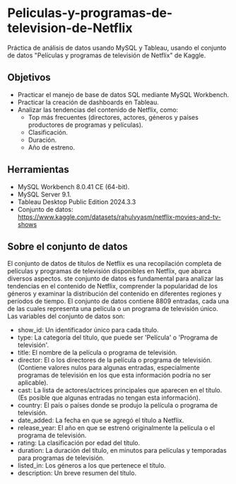 # Peliculas-y-programas-de-television-de-Netflix
Práctica de análisis de datos usando MySQL y Tableau, usando el conjunto de datos "Películas y programas de televisión de Netflix" de Kaggle.

## Objetivos
* Practicar el manejo de base de datos SQL mediante MySQL Workbench.
* Practicar la creación de dashboards en Tableau.
* Analizar las tendencias del contenido de Netflix, como:
  - Top más frecuentes (directores, actores, géneros y países productores de programas y películas).
  - Clasificación.
  - Duración.
  - Año de estreno.

## Herramientas
* MySQL Workbench 8.0.41 CE (64-bit).
* MySQL Server 9.1.
* Tableau Desktop Public Edition 2024.3.3
* Conjunto de datos: https://www.kaggle.com/datasets/rahulvyasm/netflix-movies-and-tv-shows

## Sobre el conjunto de datos
El conjunto de datos de títulos de Netflix es una recopilación completa de películas y programas de televisión disponibles en Netflix, que abarca diversos aspectos. ste conjunto de datos es fundamental para analizar las tendencias en el contenido de Netflix, comprender la popularidad de los géneros y examinar la distribución del contenido en diferentes regiones y períodos de tiempo. El conjunto de datos contiene 8809 entradas, cada una de las cuales representa una película o un programa de televisión único. Las variables del conjunto de datos son:
* show_id: Un identificador único para cada título.
* type: La categoría del título, que puede ser 'Película' o 'Programa de televisión'.
* title: El nombre de la película o programa de televisión.
* director: El o los directores de la película o programa de televisión. (Contiene valores nulos para algunas entradas, especialmente programas de televisión en los que esta información podría no ser aplicable).
* cast: La lista de actores/actrices principales que aparecen en el título. (Es posible que algunas entradas no tengan esta información).
* country: El país o países donde se produjo la película o programa de televisión.
* date_added: La fecha en que se agregó el título a Netflix.
* release_year: El año en que se estrenó originalmente la película o el programa de televisión.
* rating: La clasificación por edad del título.
* duration: La duración del título, en minutos para películas y temporadas para programas de televisión.
* listed_in: Los géneros a los que pertenece el título.
* description: Un breve resumen del título.

